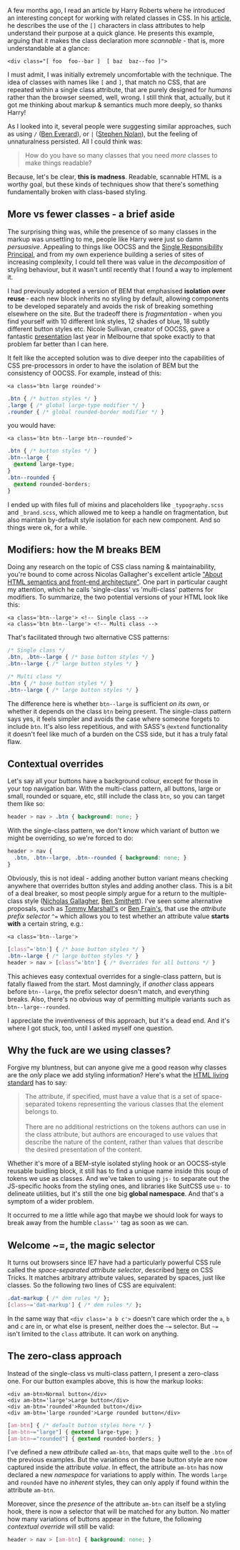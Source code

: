 A few months ago, I read an article by Harry Roberts where he introduced an interesting concept for working with related classes in CSS. In his [article](http://csswizardry.com/2014/05/grouping-related-classes-in-your-markup/), he describes the use of the `[]` characters in class attributes to help understand their purpose at a quick glance. He presents this example, arguing that it makes the class declaration more *scannable* - that is, more understandable at a glance:

````markup
<div class="[ foo  foo--bar ]  [ baz  baz--foo ]">
````

I must admit, I was initially extremely uncomfortable with the technique. The idea of classes with names like `[` and `]`, that match no CSS, that are repeated within a single class attribute, that are purely designed for *humans* rather than the browser seemed, well, wrong. I still think that, actually, but it got me thinking about markup & semantics much more deeply, so thanks Harry!

As I looked into it, several people were suggesting similar approaches, such as using `/`&nbsp;([Ben Everard](http://beneverard.co.uk/blog/using-slashes-within-the-html-class-attribute/)), or `|`&nbsp;([Stephen Nolan](https://twitter.com/sn0lan/status/439384690680942592)), but the feeling of unnaturalness persisted. All I could think was:

> <span _type='h5 semibold'>How do you have so many classes that you need *more* classes to make things readable?</span>

Because, let's be clear, **this is madness**. Readable, scannable HTML is a worthy goal, but these kinds of techniques show that there's something fundamentally broken with class-based styling.

## More vs fewer classes - a brief aside

The surprising thing was, while the presence of so many classes in the markup was unsettling to me, people like Harry were just so damn *persuasive*. Appealing to things like OOCSS and the [Single Responsibility Principal](http://csswizardry.com/2012/04/the-single-responsibility-principle-applied-to-css/), and from my own experience building a series of sites of increasing complexity, I could tell there was value in the *decomposition* of styling behaviour, but it wasn't until recently that I found a way to implement it.

I had previously adopted a version of BEM that emphasised **isolation over reuse** &dash; each new block inherits no styling by default, allowing components to be developed separately and avoids the risk of breaking something elsewhere on the site. But the tradeoff there is *fragmentation* &dash; when you find yourself with 10 different link styles, 12 shades of blue, 18 subtly different button styles etc. Nicole Sullivan, creator of OOCSS, gave a fantastic [presentation](https://www.youtube.com/watch?v=0NDyopLKE1w) last year in Melbourne that spoke exactly to that problem far better than I can here.

It felt like the accepted solution was to dive deeper into the capabilities of CSS pre-processors in order to have the isolation of BEM but the consistency of OOCSS. For example, instead of this:

```markup
<a class='btn large rounded'>
```
```css
.btn { /* button styles */ }
.large { /* global large-type modifier */ }
.rounder { /* global rounded-border modifier */ }
```

you would have:

```markup
<a class='btn btn--large btn--rounded'>
```
```scss
.btn { /* button styles */ }
.btn--large {
  @extend large-type;
}
.btn--rounded {
  @extend rounded-borders;
}
```

I ended up with files full of mixins and placeholders like `_typography.scss` and `_brand.scss`, which allowed me to keep a handle on fragmentation, but also maintain by-default style isolation for each new component. And so things were ok, for a while.

## Modifiers: how the M breaks BEM

Doing any research on the topic of CSS class naming & maintainability, you're bound to come across Nicolas Gallagher's excellent article ["About HTML semantics and front-end architecture"](http://nicolasgallagher.com/about-html-semantics-front-end-architecture/). One part in particular caught my attention, which he calls 'single-class' vs 'multi-class' patterns for modifiers. To summarize, the two potential versions of your HTML look like this:

```markup
<a class='btn--large'> <!-- Single class -->
<a class='btn btn--large'> <!-- Multi class -->
```

That's facilitated through two alternative CSS patterns:

```css
/* Single class */
.btn, .btn--large { /* base button styles */ }
.btn--large { /* large button styles */ }

/* Multi class */
.btn { /* base button styles */ }
.btn--large { /* large button styles */ }
```

The difference here is whether `btn--large` is sufficient *on its own*, or whether it depends on the class `btn` being present. The single-class pattern says yes, it feels simpler and avoids the case where someone forgets to include `btn`. It's also less repetitious, and with SASS's `@extend` functionality it doesn't feel like much of a burden on the CSS side, but it has a truly fatal flaw.

## Contextual overrides

Let's say all your buttons have a background colour, except for those in your top navigation bar. With the multi-class pattern, all buttons, large or small, rounded or square, etc, still include the class `btn`, so you can target them like so:

```css
header > nav > .btn { background: none; }
```

With the single-class pattern, we don't know which variant of button we might be overriding, so we're forced to do:

```css
header > nav {
  .btn, .btn--large, .btn--rounded { background: none; }
}
```

Obviously, this is not ideal - adding another button variant means checking anywhere that overrides button styles and adding another class. This is a bit of a deal breaker, so most people simply argue for a return to the multiple-class style ([Nicholas Gallagher](http://nicolasgallagher.com/about-html-semantics-front-end-architecture/), [Ben Smithett](http://bensmithett.com/bem-modifiers-multiple-classes-vs-extend/)). I've seen some alternative proposals, such as [Tommy Marshall's](http://viget.com/extend/bem-multiple-modifiers-and-experimenting-with-attribute-selectors) or [Ben Frain's](http://benfrain.com/multiple-classes-ui-component-variations-wrong/), that use the *attribute prefix selector* `^=` which allows you to test whether an attribute value **starts with** a certain string, e.g.:

```markup
<a class='btn--large'>
```

```css
[class^='btn'] { /* base button styles */ }
.btn--large { /* large button styles */ }
header > nav > [class^='btn'] { /* Overrides for all buttons */ }
```

This achieves easy contextual overrides for a single-class pattern, but is fatally flawed from the start. Most damningly, if *another* class appears before `btn--large`, the prefix selector doesn't match, and everything breaks. Also, there's no obvious way of permitting multiple variants such as `btn--large--rounded`.

I appreciate the inventiveness of this approach, but it's a dead end. And it's where I got stuck, too, until I asked myself one question.

## Why the fuck are we using classes?

Forgive my bluntness, but can anyone give me a good reason why classes are the *only* place we add styling information? Here's what the [HTML living standard](http://www.whatwg.org/specs/web-apps/current-work/multipage/dom.html#classes) has to say: 

> The attribute, if specified, must have a value that is a set of space-separated tokens representing the various classes that the element belongs to.
> <br><br>
> There are no additional restrictions on the tokens authors can use in the class attribute, but authors are encouraged to use values that describe the nature of the content, rather than values that describe the desired presentation of the content.

Whether it's more of a BEM-style isolated styling hook or an OOCSS-style reusable buidling block, it still has to find a unique name inside this soup of tokens we use as classes. And we've taken to using `js-` to separate out the JS-specific hooks from the styling ones, and libraries like SuitCSS use `u-` to delineate utilities, but it's still the one big **global namespace**. And that's a symptom of a wider problem.

It occurred to me a little while ago that maybe we should look for ways to break away from the humble `class=''` tag as soon as we can.

## Welcome ~=, the magic selector

It turns out browsers since IE7 have had a particularly powerful CSS rule called the *space-separated attribute selector*, described [here](http://css-tricks.com/attribute-selectors/#rel-space) on CSS Tricks. It matches arbitrary attribute values, separated by spaces, just like classes. So the following two lines of CSS are equivalent:

```css
.dat-markup { /* dem rules */ };
[class~='dat-markup'] { /* dem rules */ };
```

In the same way that `<div class='a b c'>` doesn't care which order the `a`, `b` and `c` are in, or what else is present, neither does the `~=` selector. But `~=` isn't limited to the `class` attribute. It can work on anything.

## The zero-class approach

Instead of the single-class vs multi-class pattern, I present a zero-class one. For our button examples above, this is how the markup looks:

```markup
<div am-btn>Normal button</div>
<div am-btn='large'>Large button</div>
<div am-btn='rounded'>Rounded button</div>
<div am-btn='large rounded'>Large rounded button</div>
```
``` css
[am-btn] { /* default button styles here */ }
[am-btn~="large"] { @extend large-type; }
[am-btn~="rounded"] { @extend rounded-borders; }
```

I've defined a new *attribute* called `am-btn`, that maps quite well to the `.btn` of the previous examples. But the variations on the base button style are now captured inside the attribute *value*. In effect, the attribute `am-btn` has now declared a new *namespace* for variations to apply within. The words `large` and `rounded` have no *inherent* styles, they can only apply if found within the attribute `am-btn`.

Moreover, since the *presence* of the attribute `am-btn` can itself be a styling hook, there is now a selector that will be matched for any button. No matter how many variations of buttons appear in the future, the following *contextual override* will still be valid:

```css
header > nav > [am-btn] { background: none; }
```
